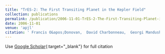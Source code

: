 ```yaml
---
title: "TrES-2: The First Transiting Planet in the Kepler Field"
collection: publications
permalink: /publication/2006-11-01-TrES-2-The-First-Transiting-Planet-in-the-Kepler-Field
date: 2006-11-01
venue: 'apjl'
citation: ' Francis O&apos;Donovan,  David Charbonneau,  Georgi Mandushev,  Edward Dunham,  David Latham,  Guillermo Torres,  Alessandro Sozzetti,  Timothy Brown,  John Trauger,  Juan Belmonte,  Markus Rabus,  José Almenara,  Roi Alonso,  Hans Deeg,  Gilbert Esquerdo,  Emilio Falco,  Lynne Hillenbrand,  Anna Roussanova,  Robert Stefanik,  Joshua Winn, &quot;TrES-2: The First Transiting Planet in the Kepler Field.&quot; apjl, 2006.'
---
```

Use [Google Scholar](https://scholar.google.com/scholar?q=TrES+2:+The+First+Transiting+Planet+in+the+Kepler+Field){:target="_blank"} for full citation